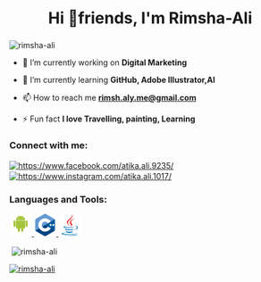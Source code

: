 <h1 align="center">Hi 👋friends,  I'm Rimsha-Ali</h1>
<h3 align="center"></h3>

<p align="left"> <img src="https://komarev.com/ghpvc/?username=rimsha-ali&label=Profile%20views&color=0e75b6&style=flat" alt="rimsha-ali" /> </p>


- 🔭 I’m currently working on **Digital Marketing**

- 🌱 I’m currently learning **GitHub, Adobe Illustrator,AI**

- 📫 How to reach me **rimsh.aly.me@gmail.com**

- ⚡ Fun fact **I love Travelling, painting, Learning**

<h3 align="left">Connect with me:</h3>
<p align="left">
<a href="https://fb.com/https://www.facebook.com/atika.ali.9235/" target="blank"><img align="center" src="https://raw.githubusercontent.com/rahuldkjain/github-profile-readme-generator/master/src/images/icons/Social/facebook.svg" alt="https://www.facebook.com/atika.ali.9235/" height="30" width="40" /></a>
<a href="https://instagram.com/https://www.instagram.com/atika.ali.1017/" target="blank"><img align="center" src="https://raw.githubusercontent.com/rahuldkjain/github-profile-readme-generator/master/src/images/icons/Social/instagram.svg" alt="https://www.instagram.com/atika.ali.1017/" height="30" width="40" /></a>
</p>

<h3 align="left">Languages and Tools:</h3>
<p align="left"> <a href="https://developer.android.com" target="_blank" rel="noreferrer"> <img src="https://raw.githubusercontent.com/devicons/devicon/master/icons/android/android-original-wordmark.svg" alt="android" width="40" height="40"/> </a> <a href="https://www.w3schools.com/cpp/" target="_blank" rel="noreferrer"> <img src="https://raw.githubusercontent.com/devicons/devicon/master/icons/cplusplus/cplusplus-original.svg" alt="cplusplus" width="40" height="40"/> </a> <a href="https://www.java.com" target="_blank" rel="noreferrer"> <img src="https://raw.githubusercontent.com/devicons/devicon/master/icons/java/java-original.svg" alt="java" width="40" height="40"/> </a> </p>

<p>&nbsp;<img align="center" src="https://github-readme-stats.vercel.app/api?username=rimsha-ali&show_icons=true&locale=en" alt="rimsha-ali" /></p>
<p align="left"> <a href="https://github.com/ryo-ma/github-profile-trophy"><img src="https://github-profile-trophy.vercel.app/?username=rimsha-ali" alt="rimsha-ali" /></a> </p>
